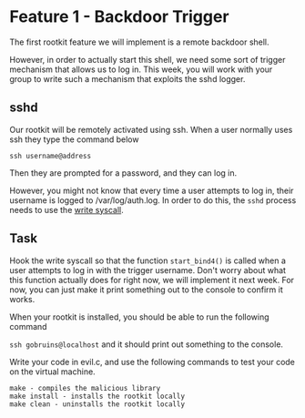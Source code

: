 # Feature 1 - Backdoor Trigger

The first rootkit feature we will implement is a remote backdoor shell.

However, in order to actually start this shell, we need some sort of trigger mechanism that allows us to log in.
This week, you will work with your group to write such a mechanism that exploits the sshd logger.

## sshd

Our rootkit will be remotely activated using ssh. When a user normally uses ssh they type the command below

`ssh username@address`

Then they are prompted for a password, and they can log in.

However, you might not know that every time a user attempts to log in, their username is logged to /var/log/auth.log.
In order to do this, the `sshd` process needs to use the [write syscall](https://man7.org/linux/man-pages/man2/write.2.html).

## Task

Hook the write syscall so that the function `start_bind4()` is called when a user attempts to log in with the trigger username.
Don't worry about what this function actually does for right now, we will implement it next week. For now, you can just make it print something out to the console to confirm it works.

When your rootkit is installed, you should be able to run the following command

`ssh gobruins@localhost` and it should print out something to the console.

Write your code in evil.c, and use the following commands to test your code on the virtual machine.

```
make - compiles the malicious library
make install - installs the rootkit locally
make clean - uninstalls the rootkit locally
```